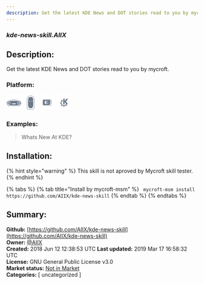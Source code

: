 ```yaml
---
description: Get the latest KDE News and DOT stories read to you by mycroft.
---
```


### _kde-news-skill.AIIX_  
## Description:  
Get the latest KDE News and DOT stories read to you by mycroft.  
  
### Platform:  
 ![Mark I](../.gitbook/assets/mark-1-icon.png)  ![Mark II](../.gitbook/assets/mark-2-icon.png)  ![Picroft](../.gitbook/assets/picroft-icon.png)  ![plasmoid](../.gitbook/assets/kde.png)   
### Examples:  
> Whats New At KDE?  
  
## Installation:  
{% hint style="warning" %}
This skill is not aproved by Mycroft skill tester.
{% endhint %}
    
{% tabs %}
{% tab title="Install by mycroft-msm" %}
``` mycroft-msm install https://github.com/AIIX/kde-news-skill```
{% endtab %}
  {% endtabs %}
    
## Summary:  
**Github:** [https://github.com/AIIX/kde-news-skill](https://github.com/AIIX/kde-news-skill)  
**Owner:** [@AIIX](https://github.com/AIIX)  
**Created:** 2018 Jun 12 12:38:53 UTC  **Last updated:** 2019 Mar 17 16:58:32 UTC  
**License:** GNU General Public License v3.0  
**Market status:** [Not in Market](https://market.mycroft.ai/skill/)  
**Categories:** [ uncategorized ]   
